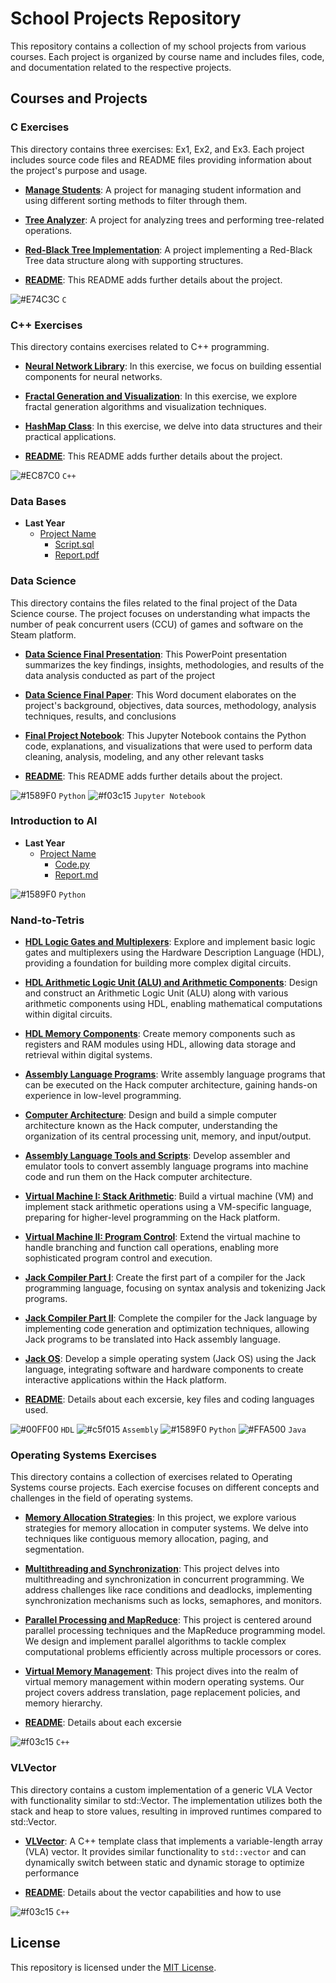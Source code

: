 # School Projects Repository

This repository contains a collection of my school projects from various courses. Each project is organized by course name and includes files, code, and documentation related to the respective projects.

## Courses and Projects

### C Exercises

This directory contains three exercises: Ex1, Ex2, and Ex3. Each project includes source code files and README files providing information about the project's purpose and usage.

- **[Manage Students](C/Ex1)**: A project for managing student information and using different sorting methods to filter through them.
  
- **[Tree Analyzer](C/Ex2)**: A project for analyzing trees and performing tree-related operations.
  
- **[Red-Black Tree Implementation](C/Ex3)**: A project implementing a Red-Black Tree data structure along with supporting structures.

-  **[README](C/README.md)**: This README adds further details about the project.

![#E74C3C](https://via.placeholder.com/15/E74C3C/000000?text=+) `C` 

### C++ Exercises

This directory contains exercises related to C++ programming.

- **[Neural Network Library](CPP/Exercise%204)**: In this exercise, we focus on building essential components for neural networks.
  
- **[Fractal Generation and Visualization](CPP/Exercise%205)**: In this exercise, we explore fractal generation algorithms and visualization techniques.
  
- **[HashMap Class](CPP/Exercise%206)**: In this exercise, we delve into data structures and their practical applications.

- **[README](CPP/README.md)**: This README adds further details about the project.

![#EC87C0](https://via.placeholder.com/15/EC87C0/000000?text=+) `C++`

### Data Bases

- **Last Year**
  - [Project Name](Data%20Bases/Last%20Year/Project%20Name)
    - [Script.sql](Data%20Bases/Last%20Year/Project%20Name/Script.sql)
    - [Report.pdf](Data%20Bases/Last%20Year/Project%20Name/Report.pdf)

### Data Science

This directory contains the files related to the final project of the Data Science course. The project focuses on understanding what impacts the number of peak concurrent users (CCU) of games and software on the Steam platform.

- **[Data Science Final Presentation](Data%20Science/Data%20Science%20Final%20Project.pptx)**: This PowerPoint presentation summarizes the key findings, insights, methodologies, and results of the data analysis conducted as part of the project

- **[Data Science Final Paper](Data%20Science/Data%20Science%20Final.docs)**: This Word document elaborates on the project's background, objectives, data sources, methodology, analysis techniques, results, and conclusions

- **[Final Project Notebook](Data%20Science/main.ipynb)**: This Jupyter Notebook contains the Python code, explanations, and visualizations that were used to perform data cleaning, analysis, modeling, and any other relevant tasks

- **[README](Data%20Science/README.md)**: This README adds further details about the project.

![#1589F0](https://via.placeholder.com/15/1589F0/000000?text=+) `Python` ![#f03c15](https://via.placeholder.com/15/f03c15/000000?text=+) `Jupyter Notebook`

### Introduction to AI

- **Last Year**
  - [Project Name](Introduction%20to%20AI/Last%20Year/Project%20Name)
    - [Code.py](Introduction%20to%20AI/Last%20Year/Project%20Name/Code.py)
    - [Report.md](Introduction%20to%20AI/Last%20Year/Project%20Name/Report.md)

![#1589F0](https://via.placeholder.com/15/1589F0/000000?text=+) `Python`

### Nand-to-Tetris

- **[HDL Logic Gates and Multiplexers](Nand-to-Tetris/Project%201)**: Explore and implement basic logic gates and multiplexers using the Hardware Description Language (HDL), providing a foundation for building more complex digital circuits.

- **[HDL Arithmetic Logic Unit (ALU) and Arithmetic Components](Nand-to-Tetris/Project%202)**: Design and construct an Arithmetic Logic Unit (ALU) along with various arithmetic components using HDL, enabling mathematical computations within digital circuits.

- **[HDL Memory Components](Nand-to-Tetris/Project%203)**: Create memory components such as registers and RAM modules using HDL, allowing data storage and retrieval within digital systems.

- **[Assembly Language Programs](Nand-to-Tetris/Project%204)**: Write assembly language programs that can be executed on the Hack computer architecture, gaining hands-on experience in low-level programming.

- **[Computer Architecture](Nand-to-Tetris/Project%205)**: Design and build a simple computer architecture known as the Hack computer, understanding the organization of its central processing unit, memory, and input/output.

- **[Assembly Language Tools and Scripts](Nand-to-Tetris/Project%206)**: Develop assembler and emulator tools to convert assembly language programs into machine code and run them on the Hack computer architecture.

- **[Virtual Machine I: Stack Arithmetic](Nand-to-Tetris/Project%207)**: Build a virtual machine (VM) and implement stack arithmetic operations using a VM-specific language, preparing for higher-level programming on the Hack platform.

- **[Virtual Machine II: Program Control](Nand-to-Tetris/Project%208)**: Extend the virtual machine to handle branching and function call operations, enabling more sophisticated program control and execution.

- **[Jack Compiler Part I](Nand-to-Tetris/Project%2010)**: Create the first part of a compiler for the Jack programming language, focusing on syntax analysis and tokenizing Jack programs.

- **[Jack Compiler Part II](Nand-to-Tetris/Project%2011)**: Complete the compiler for the Jack language by implementing code generation and optimization techniques, allowing Jack programs to be translated into Hack assembly language.

- **[Jack OS](Nand-to-Tetris/Project%2012)**: Develop a simple operating system (Jack OS) using the Jack language, integrating software and hardware components to create interactive applications within the Hack platform.

- **[README](Nand-to-Tetris/README.md)**: Details about each excersie, key files and coding languages used.
   
![#00FF00](https://via.placeholder.com/15/00FF00/000000?text=+) `HDL` ![#c5f015](https://via.placeholder.com/15/c5f015/000000?text=+) `Assembly` ![#1589F0](https://via.placeholder.com/15/1589F0/000000?text=+) `Python` ![#FFA500](https://via.placeholder.com/15/FFA500/000000?text=+) `Java`
 
### Operating Systems Exercises

This directory contains a collection of exercises related to Operating Systems course projects. Each exercise focuses on different concepts and challenges in the field of operating systems.

- **[Memory Allocation Strategies](Operating%20Systems/Ex1)**: In this project, we explore various strategies for memory allocation in computer systems. We delve into techniques like contiguous memory allocation, paging, and segmentation.

- **[Multithreading and Synchronization](Operating%20Systems/Ex2)**: This project delves into multithreading and synchronization in concurrent programming. We address challenges like race conditions and deadlocks, implementing synchronization mechanisms such as locks, semaphores, and monitors.

- **[Parallel Processing and MapReduce](Operating%20Systems/Ex3)**: This project is centered around parallel processing techniques and the MapReduce programming model. We design and implement parallel algorithms to tackle complex computational problems efficiently across multiple processors or cores.

- **[Virtual Memory Management](Operating%20Systems/Ex4)**: This project dives into the realm of virtual memory management within modern operating systems. Our project covers address translation, page replacement policies, and memory hierarchy.

- **[README](Operating%20Systems/README.md)**: Details about each excersie

![#f03c15](https://via.placeholder.com/15/f03c15/000000?text=+) `C++`

### VLVector

This directory contains a custom implementation of a generic VLA Vector with functionality similar to std::Vector. The implementation utilizes both the stack and heap to store values, resulting in improved runtimes compared to std::Vector.

- **[VLVector](VLVector)**: A C++ template class that implements a variable-length array (VLA) vector. It provides similar functionality to `std::vector` and can dynamically switch between static and dynamic storage to optimize performance
  
- **[README](VLVector/README.md)**: Details about the vector capabilities and how to use

![#f03c15](https://via.placeholder.com/15/f03c15/000000?text=+) `C++`

## License

This repository is licensed under the [MIT License](LICENSE).
